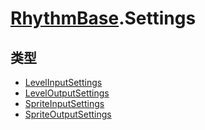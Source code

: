 # [RhythmBase](../namespaces.md).Settings  
  


## 类型  
  
- [LevelInputSettings](../class/LevelInputSettings.md)  
- [LevelOutputSettings](../class/LevelOutputSettings.md)  
- [SpriteInputSettings](../class/SpriteInputSettings.md)  
- [SpriteOutputSettings](../class/SpriteOutputSettings.md)  